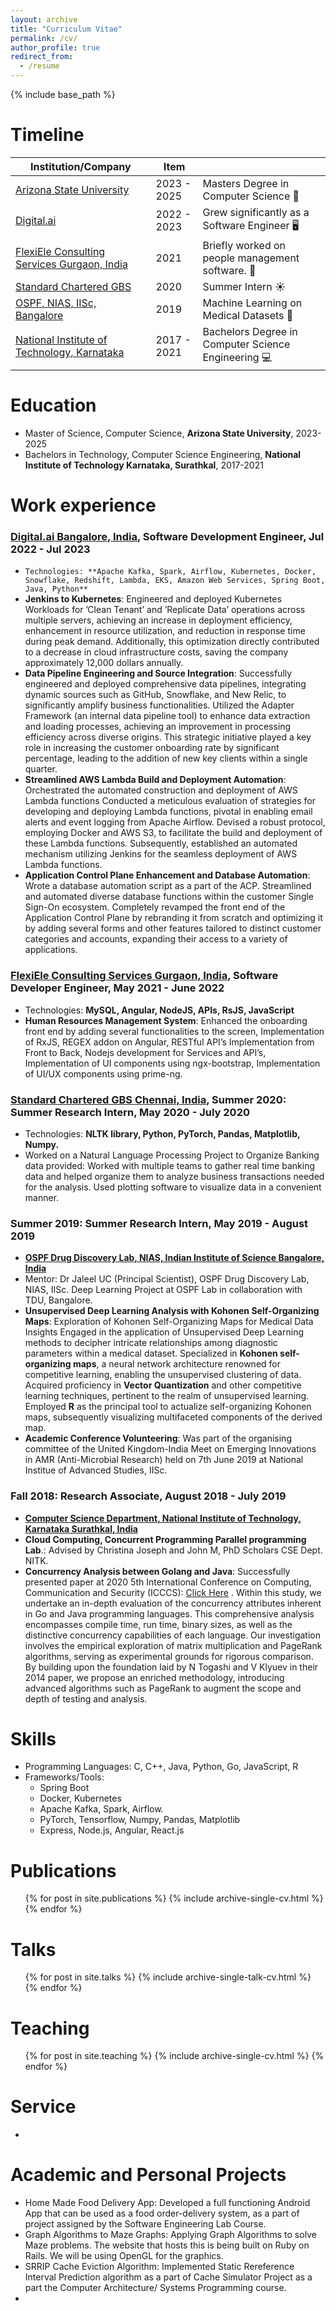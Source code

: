 ```yaml
---
layout: archive
title: "Curriculum Vitae"
permalink: /cv/
author_profile: true
redirect_from:
  - /resume
---
```


{% include base_path %}



# Timeline

| Institution/Company            | Item   |                                                              |
| --------         | ------ | ------------------------------------------------------------ |
| [Arizona State University](https://graduate.engineering.asu.edu/computer-science/)    | 2023 - 2025   | Masters Degree in Computer Science   📖                      |
| [Digital.ai](https://digital.ai/)    | 2022 - 2023   | Grew significantly as a Software Engineer 🖥️                         |
| [FlexiEle Consulting Services Gurgaon, India](https://flexiele.com/)     | 2021   | Briefly worked on people management software. 👮                          |
| [Standard Chartered GBS](https://www.sc.com/en/global-careers/experienced-hire/spotlight-career-opportunities/careers-in-gbs-india/)  | 2020 | Summer Intern ☀️|
| [OSPF, NIAS, IISc, Bangalore](https://www.ospfound.org/about.html) | 2019 | Machine Learning on Medical Datasets 💊|
| [National Institute of Technology, Karnataka](https://cse.nitk.ac.in/) | 2017 - 2021 | Bachelors Degree in Computer Science Engineering 💻 |



# Education
* Master of Science, Computer Science, **Arizona State University**, 2023-2025
* Bachelors in Technology, Computer Science Engineering, **National Institute of Technology Karnataka, Surathkal**, 2017-2021


# Work experience
### **[Digital.ai Bangalore, India](https://digital.ai/)**, Software Development Engineer, Jul 2022 - Jul 2023
  * `Technologies: **Apache Kafka, Spark, Airflow, Kubernetes, Docker, Snowflake, Redshift, Lambda, EKS,
  Amazon Web Services, Spring Boot, Java, Python**`
  * **Jenkins to Kubernetes**: Engineered and deployed Kubernetes Workloads for ’Clean Tenant’ and ’Replicate Data’
  operations across multiple servers, achieving an increase in deployment efficiency, enhancement in resource utilization, and
  reduction in response time during peak demand. Additionally, this optimization directly contributed to a decrease in cloud
  infrastructure costs, saving the company approximately 12,000 dollars annually.
  * **Data Pipeline Engineering and Source Integration**: Successfully engineered and deployed comprehensive data pipelines,
  integrating dynamic sources such as GitHub, Snowflake, and New Relic, to significantly amplify business functionalities.
  Utilized the Adapter Framework (an internal data pipeline tool) to enhance data extraction and loading processes, achieving
  an improvement in processing efficiency across diverse origins. This strategic initiative played a key role in increasing the
  customer onboarding rate by significant percentage, leading to the addition of new key clients within a single quarter.
  * **Streamlined AWS Lambda Build and Deployment Automation**: Orchestrated the automated construction and
  deployment of AWS Lambda functions Conducted a meticulous evaluation of strategies for developing and deploying Lambda
  functions, pivotal in enabling email alerts and event logging from Apache Airflow. Devised a robust protocol, employing
  Docker and AWS S3, to facilitate the build and deployment of these Lambda functions. Subsequently, established an
  automated mechanism utilizing Jenkins for the seamless deployment of AWS Lambda functions.
  * **Application Control Plane Enhancement and Database Automation**: Wrote a database automation script as a part
  of the ACP. Streamlined and automated diverse database functions within the customer Single Sign-On ecosystem.
  Completely revamped the front end of the Application Control Plane by rebranding it from scratch and optimizing it by
  adding several forms and other features tailored to distinct customer categories and accounts, expanding their access to a
  variety of applications.
    
### **[FlexiEle Consulting Services Gurgaon, India](https://flexiele.com/)**, Software Developer Engineer, May 2021 - June 2022
  * Technologies: **MySQL, Angular, NodeJS, APIs, RsJS, JavaScript**
  * **Human Resources Management System**: Enhanced the onboarding front end by adding several functionalities to the screen, Implementation of RxJS, REGEX addon on Angular, RESTful API’s Implementation from Front to Back, Nodejs development for Services and API’s, Implementation of UI components using ngx-bootstrap, Implementation of UI/UX components using prime-ng.
    
### **[Standard Chartered GBS Chennai, India](https://www.sc.com/en/global-careers/experienced-hire/spotlight-career-opportunities/careers-in-gbs-india/)**, **Summer 2020: Summer Research Intern, May 2020 - July 2020**
  * Technologies: **NLTK library, Python, PyTorch, Pandas, Matplotlib, Numpy.**
  * Worked on a Natural Language Processing Project to Organize Banking data provided: Worked with multiple teams to gather real time banking data and helped organize them to analyze business transactions needed for the analysis. Used plotting software to visualize data in a convenient manner.

### **Summer 2019: Summer Research Intern, May 2019 - August 2019**
  * **[OSPF Drug Discovery Lab, NIAS, Indian Institute of Science Bangalore, India](https://www.ospfound.org/about.html)**
  * Mentor: Dr Jaleel UC (Principal Scientist), OSPF Drug Discovery Lab, NIAS, IISc. Deep Learning Project at OSPF Lab in collaboration with TDU, Bangalore.
  * **Unsupervised Deep Learning Analysis with Kohonen Self-Organizing Maps**: Exploration of Kohonen Self-Organizing Maps for Medical Data Insights Engaged in the application of Unsupervised Deep Learning methods to decipher intricate relationships among diagnostic parameters within a medical dataset. Specialized in **Kohonen self-organizing maps**, a neural network architecture renowned for competitive learning, enabling the unsupervised clustering of data. Acquired proficiency in **Vector Quantization** and other competitive learning techniques, pertinent to the realm of unsupervised learning. Employed **R** as the principal tool to actualize self-organizing Kohonen maps, subsequently visualizing multifaceted components of the derived map.
  * **Academic Conference Volunteering**: Was part of the organising committee of the United Kingdom-India Meet on Emerging Innovations in AMR (Anti-Microbial Research) held on 7th June 2019 at National Institue of Advanced Studies, IISc.

### **Fall 2018: Research Associate, August 2018 - July 2019**
  * **[Computer Science Department, National Institute of Technology, Karnataka Surathkal, India](https://cse.nitk.ac.in/)** 
  * **Cloud Computing, Concurrent Programming Parallel programming Lab**.: Advised by Christina Joseph and John M, PhD Scholars CSE Dept. NITK.
  * **Concurrency Analysis between Golang and Java**: Successfully presented paper at 2020 5th International Conference on Computing, Communication and Security (ICCCS): [Click Here](https://ieeexplore.ieee.org/document/9277498) . Within this study, we undertake an in-depth evaluation of the concurrency attributes inherent in Go and Java programming languages. This comprehensive analysis encompasses compile time, run time, binary sizes, as well as the distinctive concurrency capabilities of each language. Our investigation involves the empirical exploration of matrix multiplication and PageRank algorithms, serving as experimental grounds for rigorous comparison. By building upon the foundation laid by N Togashi and V Klyuev in their 2014 paper, we propose an enriched methodology, introducing advanced algorithms such as PageRank to augment the scope and depth of testing and analysis. 

Skills
======
* Programming Languages: C, C++, Java, Python, Go, JavaScript, R
* Frameworks/Tools:
  * Spring Boot
  * Docker, Kubernetes
  * Apache Kafka, Spark, Airflow.
  * PyTorch, Tensorflow, Numpy, Pandas, Matplotlib
  * Express, Node.js, Angular, React.js

Publications
======
  <ul>{% for post in site.publications %}
    {% include archive-single-cv.html %}
  {% endfor %}</ul>
  
Talks
======
  <ul>{% for post in site.talks %}
    {% include archive-single-talk-cv.html %}
  {% endfor %}</ul>
  
Teaching
======
  <ul>{% for post in site.teaching %}
    {% include archive-single-cv.html %}
  {% endfor %}</ul>
  
Service
======
* 

Academic and Personal Projects
======
* Home Made Food Delivery App: Developed a full functioning Android App that can be used as a food order-delivery system,
as a part of project assigned by the Software Engineering Lab Course.
* Graph Algorithms to Maze Graphs: Applying Graph Algorithms to solve Maze problems. The website that hosts this is being
built on Ruby on Rails. We will be using OpenGL for the graphics.
* SRRIP Cache Eviction Algorithm: Implemented Static Rereference Interval Prediction algorithm as a part of Cache
Simulator Project as a part the Computer Architecture/ Systems Programming course.
* 
